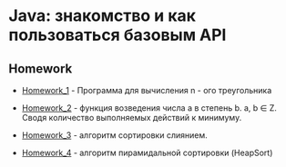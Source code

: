 # Java: знакомство и как пользоваться базовым API

## Homework

* [Homework_1](https://github.com/alex-bel31/Java_homework/tree/main/homework) - Программа для вычисления n - ого треугольника

* [Homework_2](https://github.com/alex-bel31/Java_homework/tree/main/homework_2) - функция возведения числа а в степень b. a, b ∈ Z. Сводя количество выполняемых действий к минимуму.

* [Homework_3](https://github.com/alex-bel31/Java_homework/tree/main/homework_3) - алгоритм сортировки слиянием.

* [Homework_4](https://github.com/alex-bel31/Java_homework/tree/main/homework_4) - алгоритм пирамидальной сортировки (HeapSort)



